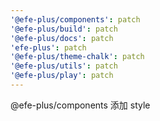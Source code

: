 ```yaml
---
'@efe-plus/components': patch
'@efe-plus/build': patch
'@efe-plus/docs': patch
'efe-plus': patch
'@efe-plus/theme-chalk': patch
'@efe-plus/utils': patch
'@efe-plus/play': patch
---
```


@efe-plus/components 添加 style
